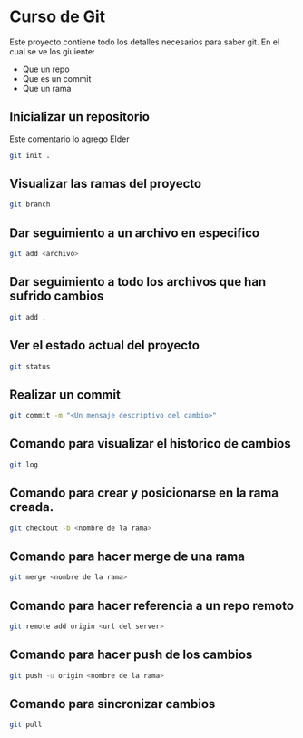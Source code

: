 # Curso de Git

Este proyecto contiene todo los detalles necesarios para saber git. En el cual se ve los giuiente:

- Que un repo
- Que es un commit
- Que un rama

## Inicializar un repositorio

Este comentario lo agrego Elder
```bash
git init .
```

## Visualizar las ramas del proyecto

```bash
git branch
```

## Dar seguimiento a un archivo en especifico

```bash
git add <archivo>
```

## Dar seguimiento a todo los archivos que han sufrido cambios

```bash
git add .
```

## Ver el estado actual del proyecto

```bash
git status
```

## Realizar un commit

```bash
git commit -m "<Un mensaje descriptivo del cambio>"
```

## Comando para visualizar el historico de cambios

```bash
git log
```

## Comando para crear y posicionarse en la rama creada.

```bash
git checkout -b <nombre de la rama>
```

## Comando para hacer merge de una rama

```bash
git merge <nombre de la rama>
```

## Comando para hacer referencia a un repo remoto

```bash
git remote add origin <url del server>
```

## Comando para hacer push de los cambios

```bash
git push -u origin <nombre de la rama>
```

## Comando para sincronizar cambios

```bash
git pull
```

